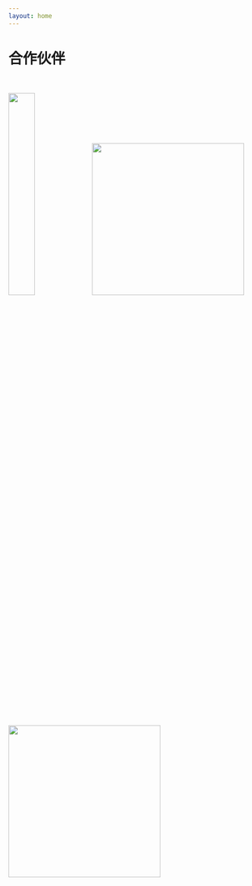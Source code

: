 ```yaml
---
layout: home
---
```


# 合作伙伴
<br/>

<img src="https://ckcsec.oss-cn-hangzhou.aliyuncs.com/img/friend.png"  style="width:32%;display:inline-block"> <img src="https://ckcsec.oss-cn-hangzhou.aliyuncs.com/img/friend2.png" style="width:300px;display:inline-block"> <img src="https://ckcsec.oss-cn-hangzhou.aliyuncs.com/img/friend3.png" style="width:300px;display:inline-block"> 
